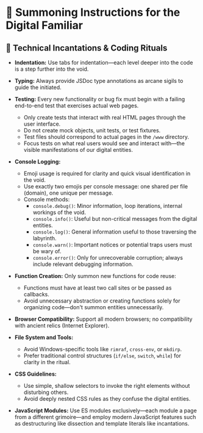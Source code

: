 # 🔮 Summoning Instructions for the Digital Familiar

## 📜 Technical Incantations & Coding Rituals

- **Indentation:** Use tabs for indentation—each level deeper into the code is a step further into the void.
- **Typing:** Always provide JSDoc type annotations as arcane sigils to guide the initiated.
- **Testing:** Every new functionality or bug fix must begin with a failing end-to-end test that exercises actual web pages.
  - Only create tests that interact with real HTML pages through the user interface.
  - Do not create mock objects, unit tests, or test fixtures.
  - Test files should correspond to actual pages in the `/www` directory.
  - Focus tests on what real users would see and interact with—the visible manifestations of our digital entities.

- **Console Logging:**
  - Emoji usage is required for clarity and quick visual identification in the void.
  - Use exactly two emojis per console message: one shared per file (domain), one unique per message.
  - Console methods:
    - `console.debug()`: Minor information, loop iterations, internal workings of the void.
    - `console.info()`: Useful but non-critical messages from the digital entities.
    - `console.log()`: General information useful to those traversing the labyrinth.
    - `console.warn()`: Important notices or potential traps users must be wary of.
    - `console.error()`: Only for unrecoverable corruption; always include relevant debugging information.

- **Function Creation:** Only summon new functions for code reuse:
  - Functions must have at least two call sites or be passed as callbacks.
  - Avoid unnecessary abstraction or creating functions solely for organizing code—don't summon entities unnecessarily.

- **Browser Compatibility:** Support all modern browsers; no compatibility with ancient relics (Internet Explorer).
- **File System and Tools:**
  - Avoid Windows-specific tools like `rimraf`, `cross-env`, or `mkdirp`.
  - Prefer traditional control structures (`if/else`, `switch`, `while`) for clarity in the ritual.

- **CSS Guidelines:**
  - Use simple, shallow selectors to invoke the right elements without disturbing others.
  - Avoid deeply nested CSS rules as they confuse the digital entities.

- **JavaScript Modules:** Use ES modules exclusively—each module a page from a different grimoire—and employ modern JavaScript features such as destructuring like dissection and template literals like incantations.


